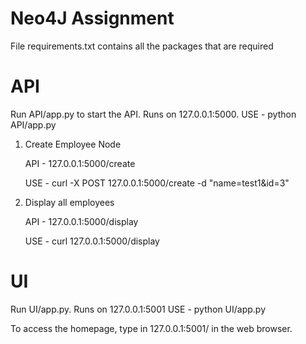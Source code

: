 Neo4J Assignment
==========================

File requirements.txt contains all the packages that are required

API
===========================

Run API/app.py to start the API. Runs on 127.0.0.1:5000.
    USE - python API/app.py

1. Create Employee Node

    API - 127.0.0.1:5000/create
    
    USE - curl -X POST 127.0.0.1:5000/create -d "name=test1&id=3" 

2. Display all employees

    API - 127.0.0.1:5000/display
    
    USE - curl 127.0.0.1:5000/display

UI
============================

Run UI/app.py. Runs on 127.0.0.1:5001
    USE - python UI/app.py

To access the homepage, type in 127.0.0.1:5001/ in the web browser.
